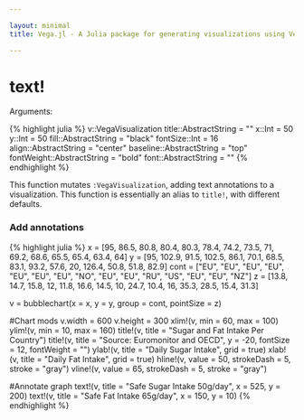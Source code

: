 ```yaml
---

layout: minimal
title: Vega.jl - A Julia package for generating visualizations using Vega

---
```


# text!

Arguments:

{% highlight julia %}
v::VegaVisualization
title::AbstractString = ""
x::Int = 50
y::Int = 50
fill::AbstractString = "black"
fontSize::Int = 16
align::AbstractString = "center"
baseline::AbstractString = "top"
fontWeight::AbstractString = "bold"
font::AbstractString = ""
{% endhighlight %}

This function mutates `:VegaVisualization`, adding text annotations to a visualization. This function is essentially an alias to `title!`, with different defaults.

### Add annotations
{% highlight julia %}
x = [95, 86.5, 80.8, 80.4, 80.3, 78.4, 74.2, 73.5, 71, 69.2, 68.6, 65.5, 65.4, 63.4, 64]
y = [95, 102.9, 91.5, 102.5, 86.1, 70.1, 68.5, 83.1, 93.2, 57.6, 20, 126.4, 50.8, 51.8, 82.9]
cont = ["EU", "EU", "EU", "EU", "EU", "EU", "EU", "NO", "EU", "EU", "RU", "US", "EU", "EU", "NZ"]
z = [13.8, 14.7, 15.8, 12, 11.8, 16.6, 14.5, 10, 24.7, 10.4, 16, 35.3, 28.5, 15.4, 31.3]


v = bubblechart(x = x, y = y, group = cont, pointSize = z)

#Chart mods
v.width = 600
v.height = 300
xlim!(v, min = 60, max = 100)
ylim!(v, min = 10, max = 160)
title!(v, title = "Sugar and Fat Intake Per Country")
title!(v, title = "Source: Euromonitor and OECD", y = -20, fontSize = 12, fontWeight = "")
ylab!(v, title = "Daily Sugar Intake", grid = true)
xlab!(v, title = "Daily Fat Intake", grid = true)
hline!(v, value = 50, strokeDash = 5, stroke = "gray")
vline!(v, value = 65, strokeDash = 5, stroke = "gray")

#Annotate graph
text!(v, title = "Safe Sugar Intake 50g/day", x = 525, y = 200)
text!(v, title = "Safe Fat Intake 65g/day", x = 150, y = 10)
{% endhighlight %}

<div id="textex"></div>
<script type="text/javascript">
parse("textex",
{"name":"Vega Visualization","height":300,"padding":"auto","marks":[{"properties":{"enter":{"shape":{"value":"circle"},"x":{"field":"x","scale":"x"},"size":{"mult":30,"field":"y2"},"fill":{"field":"group","scale":"group"},"y":{"field":"y","scale":"y"}}},"from":{"data":"table"},"type":"symbol"},{"properties":{"enter":{"align":{"value":"center"},"fontWeight":{"value":"bold"},"x":{"value":300.0},"font":{"value":""},"fontSize":{"value":16},"fill":{"value":"black"},"baseline":{"value":"top"},"text":{"value":"Sugar and Fat Intake Per Country"},"y":{"value":-40}}},"from":{"value":"Sugar and Fat Intake Per Country"},"type":"text"},{"properties":{"enter":{"align":{"value":"center"},"fontWeight":{"value":""},"x":{"value":300.0},"font":{"value":""},"fontSize":{"value":12},"fill":{"value":"black"},"baseline":{"value":"top"},"text":{"value":"Source: Euromonitor and OECD"},"y":{"value":-20}}},"from":{"value":"Source: Euromonitor and OECD"},"type":"text"},{"properties":{"enter":{"strokeDash":{"value":[5]},"stroke":{"value":"gray"},"x2":{"field":{"group":"width"}},"x":{"field":{"group":"x"}},"strokeWidth":{"value":1.5},"y":{"value":50,"scale":"y"}}},"type":"rule"},{"properties":{"enter":{"strokeDash":{"value":[5]},"stroke":{"value":"gray"},"x":{"value":65,"scale":"x"},"y2":{"field":{"group":"height"}},"strokeWidth":{"value":1.5},"y":{"field":{"group":"y"}}}},"type":"rule"},{"properties":{"enter":{"align":{"value":"center"},"fontWeight":{"value":""},"x":{"value":525},"font":{"value":""},"fontSize":{"value":12},"fill":{"value":"black"},"baseline":{"value":"top"},"text":{"value":"Safe Sugar Intake 50g/day"},"y":{"value":200}}},"from":{"value":"Safe Sugar Intake 50g/day"},"type":"text"},{"properties":{"enter":{"align":{"value":"center"},"fontWeight":{"value":""},"x":{"value":150},"font":{"value":""},"fontSize":{"value":12},"fill":{"value":"black"},"baseline":{"value":"top"},"text":{"value":"Safe Fat Intake 65g/day"},"y":{"value":10}}},"from":{"value":"Safe Fat Intake 65g/day"},"type":"text"}],"axes":[{"tickSizeEnd":0,"tickSizeMajor":0,"scale":"x","tickSize":0,"tickSizeMinor":0,"format":"","layer":"front","properties":{"title":{"fontSize":{"value":14}}},"grid":true,"title":"Daily Fat Intake","type":"x","ticks":0},{"tickSizeEnd":0,"tickSizeMajor":0,"scale":"y","tickSize":0,"tickSizeMinor":0,"format":"","layer":"front","properties":{"title":{"fontSize":{"value":14}}},"grid":true,"title":"Daily Sugar Intake","type":"y","ticks":0}],"data":[{"name":"table","values":[{"x":95.0,"y2":13.8,"group":"EU","y":95.0},{"x":86.5,"y2":14.7,"group":"EU","y":102.9},{"x":80.8,"y2":15.8,"group":"EU","y":91.5},{"x":80.4,"y2":12.0,"group":"EU","y":102.5},{"x":80.3,"y2":11.8,"group":"EU","y":86.1},{"x":78.4,"y2":16.6,"group":"EU","y":70.1},{"x":74.2,"y2":14.5,"group":"EU","y":68.5},{"x":73.5,"y2":10.0,"group":"NO","y":83.1},{"x":71.0,"y2":24.7,"group":"EU","y":93.2},{"x":69.2,"y2":10.4,"group":"EU","y":57.6},{"x":68.6,"y2":16.0,"group":"RU","y":20.0},{"x":65.5,"y2":35.3,"group":"US","y":126.4},{"x":65.4,"y2":28.5,"group":"EU","y":50.8},{"x":63.4,"y2":15.4,"group":"EU","y":51.8},{"x":64.0,"y2":31.3,"group":"NZ","y":82.9}]}],"scales":[{"reverse":false,"name":"x","zero":false,"domainMax":100,"domain":{"data":"table","field":"x"},"domainMin":60,"range":"width","type":"linear","round":false},{"reverse":false,"name":"y","zero":false,"domainMax":160,"domain":{"data":"table","field":"y"},"domainMin":10,"range":"height","type":"linear","round":false},{"name":"group","range":["rgb(166,206,227)","rgb( 31,120,180)","rgb(178,223,138)","rgb( 51,160, 44)","rgb(251,154,153)","rgb(227, 26, 28)","rgb(253,191,111)","rgb(255,127,  0)","rgb(202,178,214)","rgb(106, 61,154)","rgb(255,255,153)","rgb(177, 89, 40)"],"domain":{"data":"table","field":"group"},"type":"ordinal"}],"width":600,"legends":[{"title":"Group","fill":"group"}]}

    );
</script>